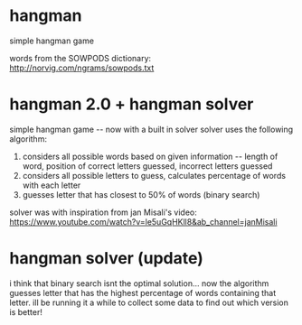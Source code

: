# hangman
simple hangman game

words from the SOWPODS dictionary: http://norvig.com/ngrams/sowpods.txt

# hangman 2.0 + hangman solver 
simple hangman game -- now with a built in solver
solver uses the following algorithm:
1. considers all possible words based on given information -- length of word, position of correct letters guessed, incorrect letters guessed
2. considers all possible letters to guess, calculates percentage of words with each letter
3. guesses letter that has closest to 50% of words (binary search)

solver was with inspiration from jan Misali's video: https://www.youtube.com/watch?v=le5uGqHKll8&ab_channel=janMisali

# hangman solver (update)
i think that binary search isnt the optimal solution... 
now the algorithm guesses letter that has the highest percentage of words containing that letter.
ill be running it a while to collect some data to find out which version is better!
